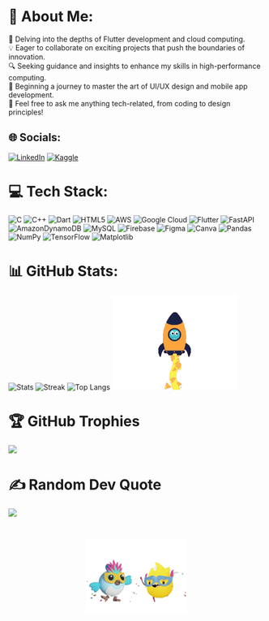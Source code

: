 # 💫 About Me:
🚀 Delving into the depths of Flutter development and cloud computing.<br>💡 Eager to collaborate on exciting projects that push the boundaries of innovation.<br>🔍 Seeking guidance and insights to enhance my skills in high-performance computing.<br>🌱 Beginning a journey to master the art of UI/UX design and mobile app development.<br>💬 Feel free to ask me anything tech-related, from coding to design principles!


## 🌐 Socials:
[![LinkedIn](https://img.shields.io/badge/LinkedIn-%230077B5.svg?logo=linkedin&logoColor=white)](https://linkedin.com/in/sheetal-ahuja) 
[![Kaggle](https://img.shields.io/badge/Kaggle-%234d71af.svg?logo=kaggle&logoColor=white)](https://www.kaggle.com/sheetalahuja)

# 💻 Tech Stack:
![C](https://img.shields.io/badge/c-%2300599C.svg?style=flat&logo=c&logoColor=white) ![C++](https://img.shields.io/badge/c++-%2300599C.svg?style=flat&logo=c%2B%2B&logoColor=white) ![Dart](https://img.shields.io/badge/dart-%230175C2.svg?style=flat&logo=dart&logoColor=white) ![HTML5](https://img.shields.io/badge/html5-%23E34F26.svg?style=flat&logo=html5&logoColor=white) ![AWS](https://img.shields.io/badge/AWS-%23FF9900.svg?style=flat&logo=amazon-aws&logoColor=white) ![Google Cloud](https://img.shields.io/badge/GoogleCloud-%234285F4.svg?style=flat&logo=google-cloud&logoColor=white) ![Flutter](https://img.shields.io/badge/Flutter-%2302569B.svg?style=flat&logo=Flutter&logoColor=white) ![FastAPI](https://img.shields.io/badge/FastAPI-005571?style=flat&logo=fastapi) ![AmazonDynamoDB](https://img.shields.io/badge/Amazon%20DynamoDB-4053D6?style=flat&logo=Amazon%20DynamoDB&logoColor=white) ![MySQL](https://img.shields.io/badge/mysql-%2300000f.svg?style=flat&logo=mysql&logoColor=white) ![Firebase](https://img.shields.io/badge/Firebase-039BE5?style=flat&logo=Firebase&logoColor=white) ![Figma](https://img.shields.io/badge/figma-%23F24E1E.svg?style=flat&logo=figma&logoColor=white) ![Canva](https://img.shields.io/badge/Canva-%2300C4CC.svg?style=flat&logo=Canva&logoColor=white) ![Pandas](https://img.shields.io/badge/pandas-%23150458.svg?style=flat&logo=pandas&logoColor=white) ![NumPy](https://img.shields.io/badge/numpy-%23013243.svg?style=flat&logo=numpy&logoColor=white) ![TensorFlow](https://img.shields.io/badge/TensorFlow-%23FF6F00.svg?style=flat&logo=TensorFlow&logoColor=white) ![Matplotlib](https://img.shields.io/badge/Matplotlib-%23ffffff.svg?style=flat&logo=Matplotlib&logoColor=black)

# 📊 GitHub Stats: 
![Stats](https://github-readme-stats.vercel.app/api?username=sheetal-ahuja&theme=dracula&hide_border=true&include_all_commits=true&count_private=false)  ![Streak](https://github-readme-streak-stats.herokuapp.com/?user=sheetal-ahuja&theme=dracula&hide_border=true)  ![Top Langs](https://github-readme-stats.vercel.app/api/top-langs/?username=sheetal-ahuja&theme=dracula&hide_border=true&include_all_commits=true&count_private=false&layout=compact) <!-- Animation -->  <img src="aeroplane-unscreen.gif" alt="Cartoon Girl Coding" width="250"/>
#
# 🏆 GitHub Trophies
![](https://github-profile-trophy.vercel.app/?username=sheetal-ahuja&theme=dracula&no-frame=true&no-bg=true&margin-w=4)

# ✍️ Random Dev Quote
![](https://quotes-github-readme.vercel.app/api?type=horizontal&theme=dark)
#
<!-- Animation -->
<p align="center">
  <img src="animation-unscreen.gif" alt="Cartoon Girl Coding" width="200"/>
</p>

